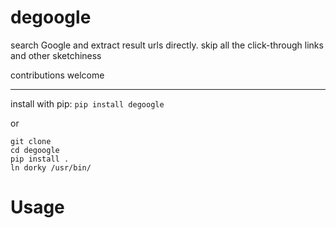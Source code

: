 # degoogle
search Google and extract result urls directly. skip all the click-through links and other sketchiness

contributions welcome

---
install with pip:
`pip install degoogle`

or
```
git clone
cd degoogle
pip install .
ln dorky /usr/bin/
```

# Usage


